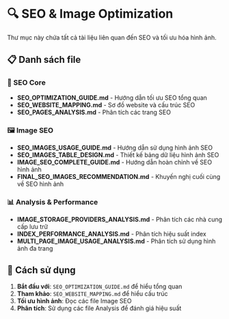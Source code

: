 # 🔍 SEO & Image Optimization

Thư mục này chứa tất cả tài liệu liên quan đến SEO và tối ưu hóa hình ảnh.

## 📋 Danh sách file

### 🎯 SEO Core
- **SEO_OPTIMIZATION_GUIDE.md** - Hướng dẫn tối ưu SEO tổng quan
- **SEO_WEBSITE_MAPPING.md** - Sơ đồ website và cấu trúc SEO
- **SEO_PAGES_ANALYSIS.md** - Phân tích các trang SEO

### 🖼️ Image SEO
- **SEO_IMAGES_USAGE_GUIDE.md** - Hướng dẫn sử dụng hình ảnh SEO
- **SEO_IMAGES_TABLE_DESIGN.md** - Thiết kế bảng dữ liệu hình ảnh SEO
- **IMAGE_SEO_COMPLETE_GUIDE.md** - Hướng dẫn hoàn chỉnh về SEO hình ảnh
- **FINAL_SEO_IMAGES_RECOMMENDATION.md** - Khuyến nghị cuối cùng về SEO hình ảnh

### 📊 Analysis & Performance
- **IMAGE_STORAGE_PROVIDERS_ANALYSIS.md** - Phân tích các nhà cung cấp lưu trữ
- **INDEX_PERFORMANCE_ANALYSIS.md** - Phân tích hiệu suất index
- **MULTI_PAGE_IMAGE_USAGE_ANALYSIS.md** - Phân tích sử dụng hình ảnh đa trang

## 🚀 Cách sử dụng

1. **Bắt đầu với**: `SEO_OPTIMIZATION_GUIDE.md` để hiểu tổng quan
2. **Tham khảo**: `SEO_WEBSITE_MAPPING.md` để hiểu cấu trúc
3. **Tối ưu hình ảnh**: Đọc các file Image SEO
4. **Phân tích**: Sử dụng các file Analysis để đánh giá hiệu suất
